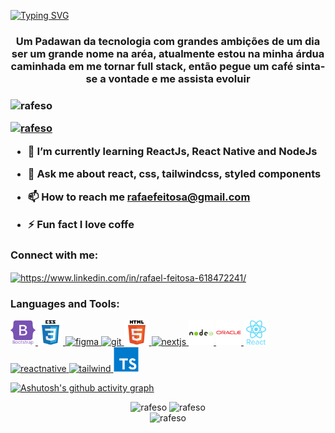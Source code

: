 
[![Typing SVG](https://readme-typing-svg.herokuapp.com?font=Fira+Code&duration=3000&pause=1000&center=true&vCenter=true&width=1000&lines=Hi+%F0%9F%91%8B%2C+I'm+Rafael+Feitosa)](https://git.io/typing-svg)

<h3 align="center">Um Padawan da tecnologia com grandes ambições de um dia ser um grande nome na aréa, atualmente estou na minha árdua caminhada em me tornar full stack, então pegue um café sinta-se a vontade e me assista evoluir<h3>

<p align="left"> <img src="https://komarev.com/ghpvc/?username=rafeso&label=Profile%20views&color=551179&style=flat" alt="rafeso" /> </p>

<p align="left"> <a href="https://github.com/ryo-ma/github-profile-trophy"><img src="https://github-profile-trophy.vercel.app/?username=rafeso&theme=darkhub" alt="rafeso" /></a> </p>

- 🌱 I’m currently learning **ReactJs, React Native and NodeJs**

- 💬 Ask me about **react, css, tailwindcss, styled components**

- 📫 How to reach me **rafaefeitosa@gmail.com**

- ⚡ Fun fact **I love coffe**

<h3 align="left">Connect with me:</h3>
<p align="left">
<a href="https://linkedin.com/in/rafael-feitosa-618472241/" target="blank"><img align="center" src="https://raw.githubusercontent.com/rahuldkjain/github-profile-readme-generator/master/src/images/icons/Social/linked-in-alt.svg" alt="https://www.linkedin.com/in/rafael-feitosa-618472241/" height="30" width="40" /></a>
</p>

<h3 align="left">Languages and Tools:</h3>
<p align="left"> <a href="https://getbootstrap.com" target="_blank" rel="noreferrer"> <img src="https://raw.githubusercontent.com/devicons/devicon/master/icons/bootstrap/bootstrap-plain-wordmark.svg" alt="bootstrap" width="40" height="40"/> </a> <a href="https://www.w3schools.com/css/" target="_blank" rel="noreferrer"> <img src="https://raw.githubusercontent.com/devicons/devicon/master/icons/css3/css3-original-wordmark.svg" alt="css3" width="40" height="40"/> </a> <a href="https://www.figma.com/" target="_blank" rel="noreferrer"> <img src="https://www.vectorlogo.zone/logos/figma/figma-icon.svg" alt="figma" width="40" height="40"/> </a> <a href="https://git-scm.com/" target="_blank" rel="noreferrer"> <img src="https://www.vectorlogo.zone/logos/git-scm/git-scm-icon.svg" alt="git" width="40" height="40"/> </a> <a href="https://www.w3.org/html/" target="_blank" rel="noreferrer"> <img src="https://raw.githubusercontent.com/devicons/devicon/master/icons/html5/html5-original-wordmark.svg" alt="html5" width="40" height="40"/> </a> <a href="https://nextjs.org/" target="_blank" rel="noreferrer"> <img src="https://cdn.worldvectorlogo.com/logos/nextjs-2.svg" alt="nextjs" width="40" height="40"/> </a> <a href="https://nodejs.org" target="_blank" rel="noreferrer"> <img src="https://raw.githubusercontent.com/devicons/devicon/master/icons/nodejs/nodejs-original-wordmark.svg" alt="nodejs" width="40" height="40"/> </a> <a href="https://www.oracle.com/" target="_blank" rel="noreferrer"> <img src="https://raw.githubusercontent.com/devicons/devicon/master/icons/oracle/oracle-original.svg" alt="oracle" width="40" height="40"/> </a> <a href="https://reactjs.org/" target="_blank" rel="noreferrer"> <img src="https://raw.githubusercontent.com/devicons/devicon/master/icons/react/react-original-wordmark.svg" alt="react" width="40" height="40"/> </a> <a href="https://reactnative.dev/" target="_blank" rel="noreferrer"> <img src="https://reactnative.dev/img/header_logo.svg" alt="reactnative" width="40" height="40"/> </a> <a href="https://tailwindcss.com/" target="_blank" rel="noreferrer"> <img src="https://www.vectorlogo.zone/logos/tailwindcss/tailwindcss-icon.svg" alt="tailwind" width="40" height="40"/> </a> <a href="https://www.typescriptlang.org/" target="_blank" rel="noreferrer"> <img src="https://raw.githubusercontent.com/devicons/devicon/master/icons/typescript/typescript-original.svg" alt="typescript" width="40" height="40"/> </a> </p>

[![Ashutosh's github activity graph](https://activity-graph.herokuapp.com/graph?username=Rafeso&theme=react-dark&radius=10&bg_color=transparent&hide_border=true&custom_title=Gráfico%20De%20contribuições)](https://github.com/ashutosh00710/github-readme-activity-graph)

<div align=center>
  <img width="400em" src="https://github-readme-stats.vercel.app/api?username=rafeso&show_icons=true&theme=dark&hide_border=true&cache_seconds=1800&locale=en" alt="rafeso" /></span>

  <img width="400em" src="https://github-readme-streak-stats.herokuapp.com/?user=rafeso&theme=dark&hide_border=true" alt="rafeso" />
</div>

<div align="center">
  <img src="https://github-readme-stats.vercel.app/api/top-langs?username=rafeso&show_icons=true&theme=dark&hide_border=true&locale=en&layout=default" alt="rafeso" />
</div>


